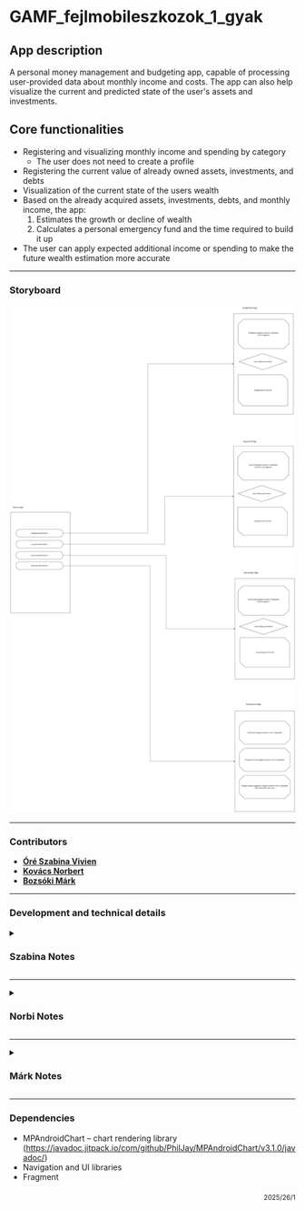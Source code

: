 # GAMF_fejlmobileszkozok_1_gyak

## App description

A personal money management and budgeting app, capable of processing user-provided data about monthly income and costs.
The app can also help visualize the current and predicted state of the user's assets and investments.

## Core functionalities

- Registering and visualizing monthly income and spending by category
   - The user does not need to create a profile
- Registering the current value of already owned assets, investments, and debts
- Visualization of the current state of the users wealth
- Based on the already acquired assets, investments, debts, and monthly income, the app:
   1. Estimates the growth or decline of wealth
   2. Calculates a personal emergency fund and the time required to build it up
- The user can apply expected additional income or spending to make the future wealth estimation more accurate

---

### Storyboard

![storyboard](storyboard.png)

---

### Contributors

- [**Óré Szabina Vivien**](https://github.com/MoSzabina)
- [**Kovács Norbert**](https://github.com/norbertkovacsgit)
- [**Bozsóki Márk**](https://github.com/markbozsoki)

---

### Development and technical details

<details><summary><h3> Szabina Notes </h3></summary>

- added MPAndroidChart library (JitPack repo + libs.versions.toml + app module) using (https://github.com/PhilJay/MPAndroidChart)

</details>

---

<details><summary><h3> Norbi Notes </h3></summary>

- Creating Home & Test fragments
- Adding home.png as the picture of the Home button
- Making the layouts for each component:
   - fragment_home
   - fragment_test
   - main_menu
   - nav_graph
   - Updating the activity_main for the Toolbar implementation
- Extending strings.xml for fragment name aliases
- Updating MainActivity with Toolbar and Navigation functions

</details>

---

<details><summary><h3> Márk Notes </h3></summary>

- added empty project with readme and an automated GH action to build, test and lint the project
- defined repository filesystem

</details>

---
### Dependencies

- MPAndroidChart – chart rendering library (https://javadoc.jitpack.io/com/github/PhilJay/MPAndroidChart/v3.1.0/javadoc/)
- Navigation and UI libraries
- Fragment

<p align="right"><sub>2025/26/1</sub></p>
